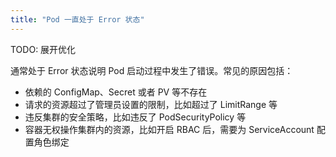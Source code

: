 ```yaml
---
title: "Pod 一直处于 Error 状态"
---
```


TODO: 展开优化

通常处于 Error 状态说明 Pod 启动过程中发生了错误。常见的原因包括：

* 依赖的 ConfigMap、Secret 或者 PV 等不存在
* 请求的资源超过了管理员设置的限制，比如超过了 LimitRange 等
* 违反集群的安全策略，比如违反了 PodSecurityPolicy 等
* 容器无权操作集群内的资源，比如开启 RBAC 后，需要为 ServiceAccount 配置角色绑定
